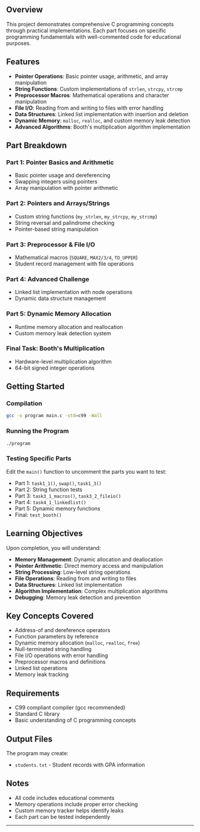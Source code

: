 ## Overview

This project demonstrates comprehensive C programming concepts through practical implementations. Each part focuses on specific programming fundamentals with well-commented code for educational purposes.

## Features

- **Pointer Operations**: Basic pointer usage, arithmetic, and array manipulation
- **String Functions**: Custom implementations of `strlen`, `strcpy`, `strcmp`
- **Preprocessor Macros**: Mathematical operations and character manipulation
- **File I/O**: Reading from and writing to files with error handling
- **Data Structures**: Linked list implementation with insertion and deletion
- **Dynamic Memory**: `malloc`, `realloc`, and custom memory leak detection
- **Advanced Algorithms**: Booth's multiplication algorithm implementation

## Part Breakdown

### Part 1: Pointer Basics and Arithmetic
- Basic pointer usage and dereferencing
- Swapping integers using pointers
- Array manipulation with pointer arithmetic

### Part 2: Pointers and Arrays/Strings
- Custom string functions (`my_strlen`, `my_strcpy`, `my_strcmp`)
- String reversal and palindrome checking
- Pointer-based string manipulation

### Part 3: Preprocessor & File I/O
- Mathematical macros (`SQUARE`, `MAX2/3/4`, `TO_UPPER`)
- Student record management with file operations

### Part 4: Advanced Challenge
- Linked list implementation with node operations
- Dynamic data structure management

### Part 5: Dynamic Memory Allocation
- Runtime memory allocation and reallocation
- Custom memory leak detection system

### Final Task: Booth's Multiplication
- Hardware-level multiplication algorithm
- 64-bit signed integer operations

## Getting Started

### Compilation
```bash
gcc -o program main.c -std=c99 -Wall
```

### Running the Program
```bash
./program
```

### Testing Specific Parts
Edit the `main()` function to uncomment the parts you want to test:
- Part 1: `task1_1()`, `swap()`, `task1_3()`
- Part 2: String function tests
- Part 3: `task3_1_macros()`, `task3_2_fileio()`
- Part 4: `task4_1_linkedlist()`
- Part 5: Dynamic memory functions
- Final: `test_booth()`

## Learning Objectives

Upon completion, you will understand:

- **Memory Management**: Dynamic allocation and deallocation
- **Pointer Arithmetic**: Direct memory access and manipulation
- **String Processing**: Low-level string operations
- **File Operations**: Reading from and writing to files
- **Data Structures**: Linked list implementation
- **Algorithm Implementation**: Complex multiplication algorithms
- **Debugging**: Memory leak detection and prevention

## Key Concepts Covered

- Address-of and dereference operators
- Function parameters by reference
- Dynamic memory allocation (`malloc`, `realloc`, `free`)
- Null-terminated string handling
- File I/O operations with error handling
- Preprocessor macros and definitions
- Linked list operations
- Memory leak tracking

## Requirements

- C99 compliant compiler (gcc recommended)
- Standard C library
- Basic understanding of C programming concepts

## Output Files

The program may create:
- `students.txt` - Student records with GPA information

## Notes

- All code includes educational comments
- Memory operations include proper error checking
- Custom memory tracker helps identify leaks
- Each part can be tested independently

---
